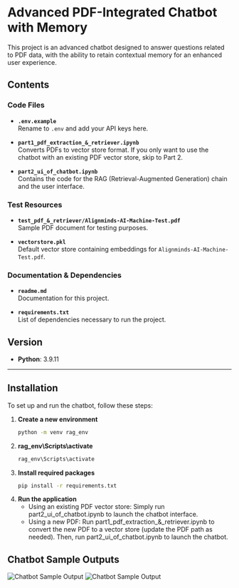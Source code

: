 # Advanced PDF-Integrated Chatbot with Memory

This project is an advanced chatbot designed to answer questions related to PDF data, with the ability to retain contextual memory for an enhanced user experience.

## Contents

### Code Files
- **`.env.example`**  
  Rename to `.env` and add your API keys here.

- **`part1_pdf_extraction_&_retriever.ipynb`**  
  Converts PDFs to vector store format. If you only want to use the chatbot with an existing PDF vector store, skip to Part 2.

- **`part2_ui_of_chatbot.ipynb`**  
  Contains the code for the RAG (Retrieval-Augmented Generation) chain and the user interface.

### Test Resources
- **`test_pdf_&_retriever/Alignminds-AI-Machine-Test.pdf`**  
  Sample PDF document for testing purposes.

- **`vectorstore.pkl`**  
  Default vector store containing embeddings for `Alignminds-AI-Machine-Test.pdf`.

### Documentation & Dependencies
- **`readme.md`**  
  Documentation for this project.

- **`requirements.txt`**  
  List of dependencies necessary to run the project.

## Version
- **Python**: 3.9.11

---

## Installation

To set up and run the chatbot, follow these steps:

1. **Create a new environment**  
   ```bash
   python -m venv rag_env
2. **rag_env\Scripts\activate**
    ```bash
   rag_env\Scripts\activate
3. **Install required packages**
    ```bash
    pip install -r requirements.txt
4. **Run the application**
    - Using an existing PDF vector store:
     Simply run part2_ui_of_chatbot.ipynb to launch the chatbot interface.
    - Using a new PDF:
     Run part1_pdf_extraction_&_retriever.ipynb to convert the new PDF to a vector store (update the PDF path as needed). Then, run part2_ui_of_chatbot.ipynb to launch the chatbot.

## Chatbot Sample Outputs
 <img src="sample_output//pic1.png" alt="Chatbot Sample Output">
 <img src="sample_output//pic2.png" alt="Chatbot Sample Output">





